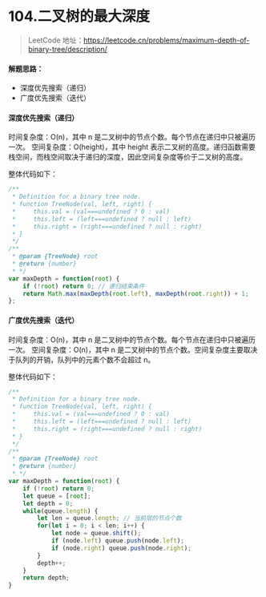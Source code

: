 # 104.二叉树的最大深度

> LeetCode 地址：https://leetcode.cn/problems/maximum-depth-of-binary-tree/description/

#### **解题思路：**
- 深度优先搜索（递归）
- 广度优先搜索（迭代）

#### 深度优先搜索（递归）

时间复杂度：O(n)，其中 n 是二叉树中的节点个数。每个节点在递归中只被遍历一次。
空间复杂度：O(height)，其中 height 表示二叉树的高度。递归函数需要栈空间，而栈空间取决于递归的深度，因此空间复杂度等价于二叉树的高度。

整体代码如下：

```js
/**
 * Definition for a binary tree node.
 * function TreeNode(val, left, right) {
 *     this.val = (val===undefined ? 0 : val)
 *     this.left = (left===undefined ? null : left)
 *     this.right = (right===undefined ? null : right)
 * }
 */
/**
 * @param {TreeNode} root
 * @return {number} 
 * */
var maxDepth = function(root) {
    if (!root) return 0; // 递归结束条件
    return Math.max(maxDepth(root.left), maxDepth(root.right)) + 1;
};
```


#### 广度优先搜索（迭代）

时间复杂度：O(n)，其中 n 是二叉树中的节点个数。每个节点在递归中只被遍历一次。
空间复杂度：O(n)，其中 n 是二叉树中的节点个数。空间复杂度主要取决于队列的开销，队列中的元素个数不会超过 n。

整体代码如下：

```js
/**
 * Definition for a binary tree node.
 * function TreeNode(val, left, right) {
 *     this.val = (val===undefined ? 0 : val)
 *     this.left = (left===undefined ? null : left)
 *     this.right = (right===undefined ? null : right)
 * }
 */
/**
 * @param {TreeNode} root
 * @return {number} 
 * */
var maxDepth = function(root) {
    if (!root) return 0;
    let queue = [root];
    let depth = 0;
    while(queue.length) {
        let len = queue.length; // 当前层的节点个数
        for(let i = 0; i < len; i++) {
            let node = queue.shift();
            if (node.left) queue.push(node.left);
            if (node.right) queue.push(node.right);
        }
        depth++;
    }
    return depth;   
}
```


